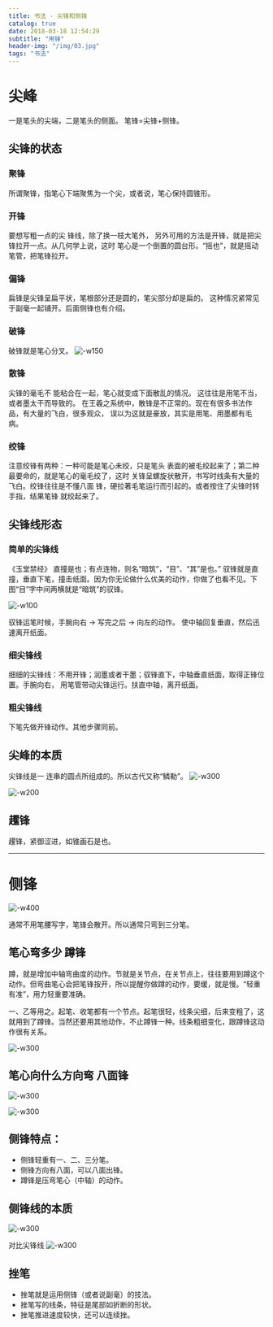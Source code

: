 ```yaml
---
title: 书法 - 尖锋和侧锋
catalog: true
date: 2018-03-18 12:54:29
subtitle: "用锋"
header-img: "/img/03.jpg"
tags: "书法"
---
```



# 尖峰
一是笔头的尖端，二是笔头的侧面。 笔锋=尖锋+侧锋。

## 尖锋的状态

### 聚锋
所谓聚锋，指笔心下端聚焦为一个尖，或者说，笔心保持圆锥形。
### 开锋
要想写粗一点的尖 锋线，除了换一枝大笔外， 另外可用的方法是开锋，就是把尖锋拉开一点。从几何学上说，这时 笔心是一个倒置的圆台形。“摇也”，就是摇动笔管，把笔锋拉开。
### 偏锋
扁锋是尖锋呈扁平状，笔根部分还是圆的，笔尖部分却是扁的。 这种情况紧常见于副毫一起铺开。后面侧锋也有介绍。
### 破锋 
破锋就是笔心分叉。
![-w150](https://bj.bcebos.com/v1/allonli/markdown/2018-03-18-15213432216045.jpg)
### 散锋 
尖锋的毫毛不 能粘合在一起，笔心就变成下面散乱的情况。 这往往是用笔不当，或者墨太干而导致的。 在王羲之系统中，散锋是不正常的。现在有很多书法作品，有大量的飞白，很多观众， 误以为这就是豪放，其实是用笔、用墨都有毛病。

### 绞锋
注意绞锋有两种：一种可能是笔心未绞，只是笔头 表面的被毛绞起来了；第二种最要命的，就是笔心的毫毛绞了，这时 关锋呈螺旋状散开，书写时线条有大量的飞白。绞锋往往是不懂八面 锋，硬拉著毛笔运行而引起的。或者按住了尖锋时转手指，结果笔锋 就绞起来了。


## 尖锋线形态
### 简单的尖锋线
《玉堂禁经》 直撞是也；有点连物，则名“暗筑”，“目”、“其”是也。”
驭锋就是直撞，垂直下笔，撞击纸面。因为你无论做什么优美的动作，你做了也看不见。下图“目”字中间两横就是“暗筑”的驭锋。

![-w100](https://bj.bcebos.com/v1/allonli/markdown/2018-03-18-15213437780441.jpg)

驭锋运笔时候，手腕向右 -> 写完之后 -> 向左的动作。
使中轴回复垂直，然后迅速离开纸面。

### 细尖锋线
细细的尖锋线：不用开锋；润墨或者干墨；驭锋直下，中轴垂直纸面，取得正锋位置。手腕向右， 用笔管带动尖锋运行。扶直中轴，离开纸面。

### 粗尖锋线
下笔先做开锋动作。其他步骤同前。

## 尖峰的本质
尖锋线是一 连串的圆点所组成的。所以古代又称“鳞勒”。
![-w300](https://bj.bcebos.com/v1/allonli/markdown/2018-03-18-15213427812249.jpg)

![-w200](https://bj.bcebos.com/v1/allonli/markdown/2018-03-18-15213446078152.jpg)

## 趯锋
趯锋，紧御涩进，如锥画石是也。

---
# 侧锋

![-w400](https://bj.bcebos.com/v1/allonli/markdown/2018-03-18-15213453460946.jpg)

通常不用笔腰写字，笔锋会散开。所以通常只弯到三分笔。

## 笔心弯多少 蹲锋
蹲，就是增加中轴弯曲度的动作。节就是关节点，在关节点上，往往要用到蹲这个动作。但弯曲笔心会把笔锋按开，所以提醒你做蹲的动作，要缓，就是慢。“轻重有准”，用力轻重要准确。

一、乙等用之。起笔、收笔都有一个节点。起笔很轻，线条尖细，后来变粗了，这就用到了蹲锋。当然还要用其他动作，不止蹲锋一种。线条粗细变化，跟蹲锋这动作很有关系。

![-w300](https://bj.bcebos.com/v1/allonli/markdown/2018-03-18-15213458437201.jpg)

## 笔心向什么方向弯 八面锋

![-w300](https://bj.bcebos.com/v1/allonli/markdown/2018-03-18-15213459855128.jpg)

![-w300](https://bj.bcebos.com/v1/allonli/markdown/2018-03-18-15213461560494.jpg)

## 侧锋特点：
* 侧锋轻重有一、二、三分笔。 
* 侧锋方向有八面，可以八面出锋。 
* 蹲锋是压弯笔心（中轴）的动作。

## 侧锋线的本质

![-w300](https://bj.bcebos.com/v1/allonli/markdown/2018-03-18-15213462808443.jpg)

对比尖锋线
![-w300](https://bj.bcebos.com/v1/allonli/markdown/2018-03-18-15213427812249.jpg)

## 挫笔
* 挫笔就是运用侧锋（或者说副毫）的技法。 
* 挫笔写的线条，特征是尾部如折断的形状。 
* 挫笔推进速度较快，还可以连续挫。

